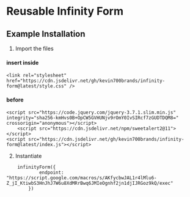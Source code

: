 # Reusable Infinity Form

## Example Installation

1. Import the files

#### insert inside <head></head>

```
<link rel="stylesheet" href="https://cdn.jsdelivr.net/gh/kevin700brands/infinity-form@latest/style.css" />
```

#### before </body>

```
<script src="https://code.jquery.com/jquery-3.7.1.slim.min.js" integrity="sha256-kmHvs0B+OpCW5GVHUNjv9rOmY0IvSIRcf7zGUDTDQM8=" crossorigin="anonymous"></script>
	<script src="https://cdn.jsdelivr.net/npm/sweetalert2@11"></script>
<script src="https://cdn.jsdelivr.net/gh/kevin700brands/infinity-form@latest/index.js"></script>
```

2. Instantiate

```
    infinityForm({
			endpoint: "https://script.google.com/macros/s/AKfycbwJAL1r4lMlu6-Z_jI_KtiwbS3HnJhJ7W6u8XdMRrBwq6JMIeOgnhf2jn1djIJRGoz9kQ/exec"
		})
```
